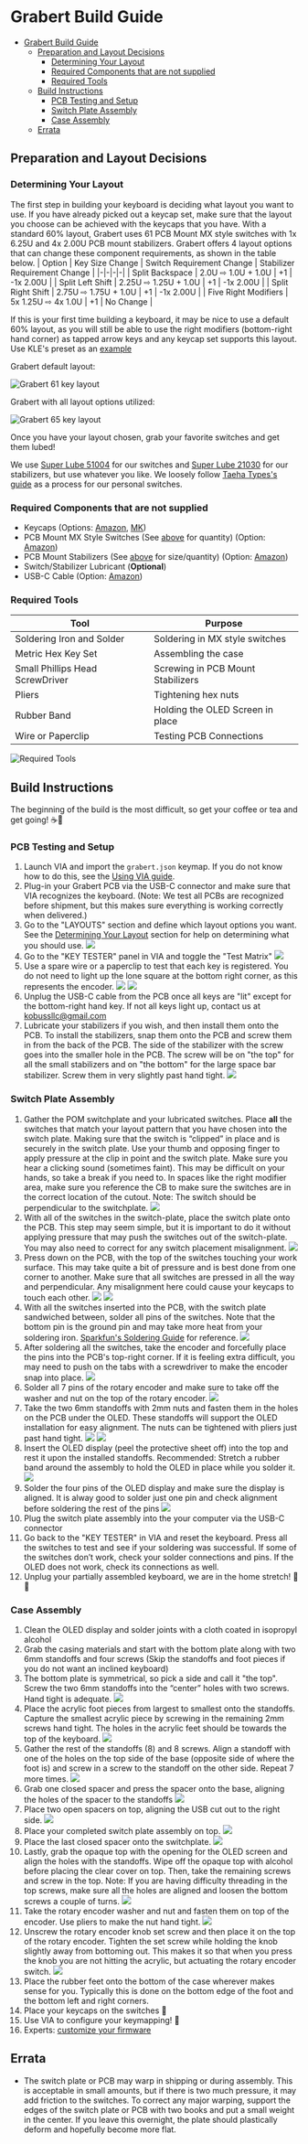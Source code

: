 # Grabert Build Guide
- [Grabert Build Guide](#grabert-build-guide)
  - [Preparation and Layout Decisions](#preparation-and-layout-decisions)
    - [Determining Your Layout](#determining-your-layout)
    - [Required Components that are not supplied](#required-components-that-are-not-supplied)
    - [Required Tools](#required-tools)
  - [Build Instructions](#build-instructions)
    - [PCB Testing and Setup](#pcb-testing-and-setup)
    - [Switch Plate Assembly](#switch-plate-assembly)
    - [Case Assembly](#case-assembly)
  - [Errata](#errata)
## Preparation and Layout Decisions
### Determining Your Layout
The first step in building your keyboard is deciding what layout you want to use. If you have already picked out a keycap set, make
sure that the layout you choose can be achieved with the keycaps that you have.
With a standard 60% layout, Grabert uses 61 PCB Mount MX style switches with 1x 6.25U and 4x 2.00U PCB mount stabilizers. Grabert offers 4 layout options that can change these component requirements, as shown in the table below.
| Option | Key Size Change | Switch Requirement Change | Stabilizer Requirement Change |
|-|-|-|-|
| Split Backspace | 2.0U ⇨ 1.0U + 1.0U  | +1 | -1x 2.00U |
| Split Left Shift | 2.25U ⇨ 1.25U + 1.0U | +1 | -1x 2.00U |
| Split Right Shift | 2.75U ⇨ 1.75U + 1.0U | +1 | -1x 2.00U |
| Five Right Modifiers | 5x 1.25U ⇨ 4x 1.0U | +1 | No Change |

If this is your first time building a keyboard, it may be nice to use a default 60% layout, as you will still be able to use the right modifiers (bottom-right hand corner) as tapped arrow keys and any keycap set supports this layout. Use KLE's preset as an [example](http://www.keyboard-layout-editor.com/##@@=~%0A%60&=!%0A1&=%2F@%0A2&=%23%0A3&=$%0A4&=%25%0A5&=%5E%0A6&=%2F&%0A7&=*%0A8&=(%0A9&=)%0A0&=%2F_%0A-&=+%0A%2F=&_w:2%3B&=Backspace%3B&@_w:1.5%3B&=Tab&=Q&=W&=E&=R&=T&=Y&=U&=I&=O&=P&=%7B%0A%5B&=%7D%0A%5D&_w:1.5%3B&=%7C%0A%5C%3B&@_w:1.75%3B&=Caps%20Lock&=A&=S&=D&=F&=G&=H&=J&=K&=L&=%2F:%0A%2F%3B&=%22%0A'&_w:2.25%3B&=Enter%3B&@_w:2.25%3B&=Shift&=Z&=X&=C&=V&=B&=N&=M&=%3C%0A,&=%3E%0A.&=%3F%0A%2F%2F&_w:2.75%3B&=Shift%3B&@_w:1.25%3B&=Ctrl&_w:1.25%3B&=Win&_w:1.25%3B&=Alt&_a:7&w:6.25%3B&=&_a:4&w:1.25%3B&=Alt&_w:1.25%3B&=Win&_w:1.25%3B&=Menu&_w:1.25%3B&=Ctrl)

Grabert default layout:

![Grabert 61 key layout](via_61_layout.png)
 
Grabert with all layout options utilized:

![Grabert 65 key layout](via_65_layout.png)
 
Once you have your layout chosen, grab your favorite switches and get them lubed!
 
We use [Super Lube 51004](https://www.amazon.com/gp/product/B000UKUHXK/) for our switches and [Super Lube 21030](https://www.amazon.com/gp/product/B06WLQ251B/) for our stabilizers, but use whatever you like. We loosely follow [Taeha Types's guide](https://youtu.be/qSgPKPoFo2k) as a process for our personal switches.
 
### Required Components that are not supplied
 
- Keycaps (Options: [Amazon](https://www.amazon.com/gp/product/B081DDG7CJ/), [MK](https://mechanicalkeyboards.com/shop/index.php?l=product_list&c=429&show=100&sortby=num_sold:desc))
- PCB Mount MX Style Switches (See [above](#determining-your-layout) for quantity) (Option: [Amazon](https://www.amazon.com/gp/product/B07TYD6Z3R/))
- PCB Mount Stabilizers (See [above](#determining-your-layout) for size/quantity) (Option: [Amazon](https://www.amazon.com/gp/product/B07ZLXCWY9/))
- Switch/Stabilizer Lubricant (**Optional**)
- USB-C Cable (Option: [Amazon](https://www.amazon.com/gp/product/B07VQYLXJC/))
 
### Required Tools
 
| Tool | Purpose |
|-|-|
| Soldering Iron and Solder | Soldering in MX style switches |
| Metric Hex Key Set| Assembling the case |
| Small Phillips Head ScrewDriver| Screwing in PCB Mount Stabilizers |
| Pliers | Tightening hex nuts |
| Rubber Band | Holding the OLED Screen in place |
| Wire or Paperclip | Testing PCB Connections |
 
![Required Tools](tools.jpg)
 
## Build Instructions
 
The beginning of the build is the most difficult, so get your coffee or tea and get going! ☕🔨
 
### PCB Testing and Setup
1. Launch VIA and import the `grabert.json` keymap. If you do not know how to do this, see the [Using VIA guide](using_via.md).
2. Plug-in your Grabert PCB via the USB-C connector and make sure that VIA recognizes the keyboard. (Note: We test all PCBs are recognized before shipment, but this makes sure everything is working correctly when delivered.)
3. Go to the "LAYOUTS" section and define which layout options you want. See the [Determining Your Layout](#determining-your-layout) section for help on determining what you should use. ![](via_layout_options.png)
4. Go to the "KEY TESTER" panel in VIA and toggle the "Test Matrix" ![](via_test_matrix.png)
5. Use a spare wire or a paperclip to test that each key is registered. You do not need to light up the lone square at the bottom right corner, as this represents the encoder. ![](pcb_testing.jpg) ![](via_test.png)
6. Unplug the USB-C cable from the PCB once all keys are "lit" except for the bottom-right hand key. If not all keys light up, contact us at kobussllc@gmail.com
7. Lubricate your stabilizers if you wish, and then install them onto the PCB. To install the stabilizers, snap them onto the PCB and screw them in from the back of the PCB. The side of the stabilizer with the screw goes into the smaller hole in the PCB. The screw will be on "the top" for all the small stabilizers and on "the bottom" for the large space bar stabilizer. Screw them in very slightly past hand tight. ![](pcb_stabilizers.jpg)
 
### Switch Plate Assembly
1. Gather the POM switchplate and your lubricated switches. Place **all** the switches that match your layout pattern that you have chosen into the switch plate. Making sure that the switch is “clipped” in place and is securely in the switch plate. Use your thumb and opposing finger to apply pressure at the clip in point and the switch plate. Make sure you hear a clicking sound (sometimes faint). This may be difficult on your hands, so take a break if you need to.  In spaces like the right modifier area, make sure you reference the CB to make sure the switches are in the correct location of the cutout. Note: The switch should be perpendicular to the switchplate.  ![](switch_clip.jpg)
2. With all of the switches in the switch-plate, place the switch plate onto the PCB. This step may seem simple, but it is important to do it without applying pressure that may push the switches out of the switch-plate. You may also need to correct for any switch placement misalignment. ![](pcb_plate_alignment.jpg)
3. Press down on the PCB, with the top of the switches touching your work surface. This may take quite a bit of pressure and is best done from one corner to another. Make sure that all switches are pressed in all the way and perpendicular. Any misalignment here could cause your keycaps to touch each other. ![](pcb_switch_push.jpg) ![](pcb_switches_inserted.jpg)
4. With all the switches inserted into the PCB, with the switch plate sandwiched between, solder all pins of the switches. Note that the bottom pin is the ground pin and may take more heat from your soldering iron. [Sparkfun's Soldering Guide](https://learn.sparkfun.com/tutorials/how-to-solder-through-hole-soldering/all) for reference. ![](pcb_solder.jpg)
5. After soldering all the switches, take the encoder and forcefully place the pins into the PCB's top-right corner. If it is feeling extra difficult, you may need to push on the tabs with a screwdriver to make the encoder snap into place. ![](pcb_encoder_placement.jpg)
6. Solder all 7 pins of the rotary encoder and make sure to take off the washer and nut on the top of the rotary encoder. ![](pcb_encoder_solder.png)
7. Take the two 6mm standoffs with 2mm nuts and fasten them in the holes on the PCB under the OLED. These standoffs will support the OLED installation for easy alignment. The nuts can be tightened with pliers just past hand tight. ![](pcb_oled_standoff.jpg) ![](pcb_oled_nut.jpg)
8. Insert the OLED display (peel the protective sheet off) into the top and rest it upon the installed standoffs. Recommended: Stretch a rubber band around the assembly to hold the OLED in place while you solder it. ![](pcb_oled_rubberband.jpg)
9. Solder the four pins of the OLED display and make sure the display is aligned. It is alway good to solder just one pin and check alignment before soldering the rest of the pins ![](switchplate_assembly.jpg)
10. Plug the switch plate assembly into the your computer via the USB-C connector
11. Go back to the "KEY TESTER" in VIA and reset the keyboard. Press all the switches to test and see if your soldering was successful. If some of the switches don’t work, check your solder connections and pins. If the OLED does not work, check its connections as well.
12. Unplug your partially assembled keyboard, we are in the home stretch! 🏁🏃
 
### Case Assembly
 
1. Clean the OLED display and solder joints with a cloth coated in isopropyl alcohol
2. Grab the casing materials and start with the bottom plate along with two 6mm standoffs and four screws (Skip the standoffs and foot pieces if you do not want an inclined keyboard)
3. The bottom plate is symmetrical, so pick a side and call it "the top". Screw the two 6mm standoffs into the “center” holes with two screws. Hand tight is adequate. ![](case_bottom_foot_standoffs.jpg)
4. Place the acrylic foot pieces from largest to smallest onto the standoffs. Capture the smallest acrylic piece by screwing in the remaining 2mm screws hand tight. The holes in the acrylic feet should be towards the top of the keyboard. ![](case_foot.jpg)
5. Gather the rest of the standoffs (8) and 8 screws. Align a standoff with one of the holes on the top side of the base (opposite side of where the foot is) and screw in a screw to the standoff on the other side. Repeat 7 more times. ![](case_bottom_standoffs.jpg)
6. Grab one closed spacer and press the spacer onto the base, aligning the holes of the spacer to the standoffs ![](case_first_closed_spacer.jpg)
7. Place two open spacers on top, aligning the USB cut out to the right side. ![](case_open_spacer.jpg)
8. Place your completed switch plate assembly on top.  ![](case_switchplate.jpg)
9. Place the last closed spacer onto the switchplate. ![](case_second_closed_spacer.jpg)
10. Lastly, grab the opaque top with the opening for the OLED screen and align the holes with the standoffs. Wipe off the opaque top with alcohol before placing the clear cover on top. Then, take the remaining screws and screw in the top. Note: If you are having difficulty threading in the top screws, make sure all the holes are aligned and loosen the bottom screws a couple of turns. ![](case_cover.jpg)
11. Take the rotary encoder washer and nut and fasten them on top of the encoder. Use pliers to make the nut hand tight. ![](case_encoder_nut.jpg)
12. Unscrew the rotary encoder knob set screw and then place it on the top of the rotary encoder. Tighten the set screw while holding the knob slightly away from bottoming out. This makes it so that when you press the knob you are not hitting the acrylic, but actuating the rotary encoder switch. ![](case_knob.jpg)
13. Place the rubber feet onto the bottom of the case wherever makes sense for you. Typically this is done on the bottom edge of the foot and the bottom left and right corners.
14. Place your keycaps on the switches 🙌
15. Use VIA to configure your keymapping! 🎉
16. Experts: [customize your firmware](firmware_customization.md)
 
## Errata
 
- The switch plate or PCB may warp in shipping or during assembly. This is acceptable in small amounts, but if there is two much pressure, it may add friction to the switches. To correct any major warping, support the edges of the switch plate or PCB with two books and put a small weight in the center. If you leave this overnight, the plate should plastically deform and hopefully become more flat.

